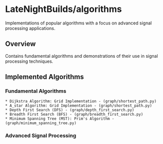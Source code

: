 # LateNightBuilds/algorithms

Implementations of popular algorithms with a focus on advanced signal processing applications.

## Overview

Contains fundamental algorithms and demonstrations of their use in signal processing techniques.

## Implemented Algorithms

### Fundamental Algorithms

<!-- Graph Algorithm: -->
    * Dijkstra Algorithm: Grid Implementation - (graph/shortest_path.py)
    * A_star Algorithm: Grid Implementation - (graph/shortest_path.py)
    * Depth First Search (DFS) - (graph/depth_first_search.py)
    * Breadth First Search (BFS) - (graph/breadth_first_search.py)
    * Minimum Spanning Tree (MST): Prim's Algorithm - (graph/minimum_spanning_tree.py)

### Advanced Signal Processing
